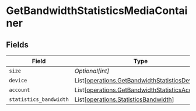 # GetBandwidthStatisticsMediaContainer


## Fields

| Field                                                                                                      | Type                                                                                                       | Required                                                                                                   | Description                                                                                                | Example                                                                                                    |
| ---------------------------------------------------------------------------------------------------------- | ---------------------------------------------------------------------------------------------------------- | ---------------------------------------------------------------------------------------------------------- | ---------------------------------------------------------------------------------------------------------- | ---------------------------------------------------------------------------------------------------------- |
| `size`                                                                                                     | *Optional[int]*                                                                                            | :heavy_minus_sign:                                                                                         | N/A                                                                                                        | 5497                                                                                                       |
| `device`                                                                                                   | List[[operations.GetBandwidthStatisticsDevice](../../models/operations/getbandwidthstatisticsdevice.md)]   | :heavy_minus_sign:                                                                                         | N/A                                                                                                        |                                                                                                            |
| `account`                                                                                                  | List[[operations.GetBandwidthStatisticsAccount](../../models/operations/getbandwidthstatisticsaccount.md)] | :heavy_minus_sign:                                                                                         | N/A                                                                                                        |                                                                                                            |
| `statistics_bandwidth`                                                                                     | List[[operations.StatisticsBandwidth](../../models/operations/statisticsbandwidth.md)]                     | :heavy_minus_sign:                                                                                         | N/A                                                                                                        |                                                                                                            |